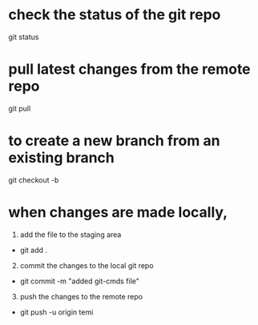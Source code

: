 # check the status of the git repo
git status

# pull latest changes from the remote repo
git pull

# to create a new branch from an existing branch
git checkout -b <new-branch> <existing-branch>

# when changes are made locally,
1. add the file to the staging area
  - git add .
2. commit the changes to the local git repo
  - git commit -m "added git-cmds file"
3. push the changes to the remote repo
  - git push -u origin temi
